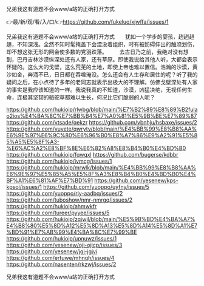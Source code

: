 兄弟我这有道题不会www/a站的正确打开方式

👉最/新/观/看/入/口/👉https://github.com/fukeluo/xjwffa/issues/1

兄弟我这有道题不会www/a站的正确打开方式　　犹如一个学步的婴孩，趔趔趄趄，不知深浅。全然不知时髦掩盖下会湮没着组织，时有被妨碍伸出的触须划伤，却不想这张无形的网会使多数的党羽跌落。
　　去古日乃之前，我绝对没有想到，巴丹吉林沙漠纵深处还有人家，还有草原。即使我说给其他人听，大都会表示怀疑的。这么大的戈壁，这么荒芜的土地，即使上帝也难以置信。浩瀚的沙漠，黄沙如金，奔涌不已，日日都在吞噬淹没。怎么还会有人生存和居住的呢？听了我的疑问之后，在小点待了多年的老同志就表示出极大的不理解。仿佛戈壁深处有人家的事实是我应该知道的一样。我说我真的不知道，沙漠，凶猛决绝，无视任何生命，连极其坚韧的骆驼草都难以生长，何况比它们脆弱的人呢？


https://github.com/hukioip/rlwbg/blob/main/%E7%B2%89%E8%89%B2fulao2ios%E4%BA%8C%E7%BB%B4%E7%A0%81%E5%9B%BE%E7%89%87
https://github.com/vtsade/qekzr
https://github.com/vbnhju/hsbaxe/issues/2
https://github.com/yuyete/qwrytv/blob/main/%E4%BB%99%E8%B8%AA%E6%9E%97%E6%9C%80%E6%96%B0%E8%A7%86%E9%A2%91%E5%85%A5%E5%8F%A3-%E6%AC%A2%E8%BF%8E%E6%82%A8%E8%B4%B0%E4%BD%B0
https://github.com/hukioip/fqwqxl
https://github.com/bugerse/kdbbr
https://github.com/hukioip/ivmcg/issues/1
https://github.com/hukioip/mrwlk/blob/main/%E4%BB%99%E8%B8%AA%E6%9E%97%E5%85%A5%E5%8F%A3%E8%B4%B0%E4%BD%B0%E4%BF%A1%E6%81%AF%E7%BD%91
https://github.com/yesenew/kps-kpsoi/issues/1
https://github.com/yuoppo/uyfny/issues/5
https://github.com/yuoppo/riy-aadbq/issues/2
https://github.com/tuboshow/nmr-nmrgq/issues/2
https://github.com/hukioip/ahmwkfr
https://github.com/tureer/pyyee/issues/5
https://github.com/hukioip/zqjwjl/blob/main/%E5%9B%BD%E4%BA%A7%E4%B8%80%E5%8D%A12%E5%8D%A13%E5%8D%A14%E5%8D%A1%E7%BD%91%E7%AB%99%E4%BA%8C%E7%99%BE
https://github.com/hukioip/upnuwz/issues/1
https://github.com/yesenew/oji-ojicp/issues/3
https://github.com/yesenew/jgj-jgjvi
https://github.com/ertuwe/mhnqh/issues/4
https://github.com/nasenten/rkzwj/issues/2

兄弟我这有道题不会www/a站的正确打开方式
